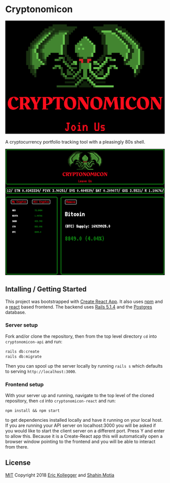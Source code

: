 # Cryptonomicon

![home](screenshots/home.png "Cryptonomicon HomeScreen")

A cryptocurrency portfolio tracking tool with a pleasingly 80s shell.  

![portfolio](screenshots/portfolio.png "Cryptonomicon Portfolio")

## Intalling / Getting Started

This project was bootstrapped with [Create React App](https://www.google.com). It also uses [npm](https://www.npmjs.com/) and a [react](https://reactjs.org/) based frontend. The backend uses [Rails 5.1.4](http://weblog.rubyonrails.org/2017/8/24/Rails-5-1-4-rc1-and-5-0-6-rc1-released/) and the [Postgres](https://www.postgresql.org/) database.

### Server setup

Fork and/or clone the repository, then from the top level directory `cd` into `cryptonomicon-api` and run:
```
rails db:create
rails db:migrate
```
Then you can spool up the server locally by running `rails s` which defaults to serving `http://localhost:3000`.

### Frontend setup

With your server up and running, navigate to the top level of the cloned repository, then `cd` into `cryptonomicon-react` and run:
```
npm install && npm start
```
to get dependencies installed locally and have it running on your local host. If you are running your API server on localhost:3000 you will be asked if you would like to start the client server on a different port. Press Y and enter to allow this. Because it is a Create-React app this will automatically open a browser window pointing to the frontend and you will be able to interact from there.

## License

[MIT](https://oss.ninja/mit?organization=Eric%20Kollegger) Copyright 2018 [Eric Kollegger](https://github.com/MinimalGhost) and [Shahin Motia](https://github.com/nspp99b)
